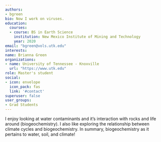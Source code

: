 ```yaml
---
authors:
- bgreen
bio: Now I work on viruses.
education:
  courses:
  - course: BS in Earth Science
    institution: New Mexico Institute of Mining and Technology
    year: 2020
email: "bgreen@vols.utk.edu"
interests:
name: Brianna Green
organizations:
- name: University of Tennessee - Knoxville
  url: "https://www.utk.edu"
role: Master's student
social:
- icon: envelope
  icon_pack: fas
  link: '#contact'
superuser: false
user_groups:
- Grad Students
---
```


I enjoy looking at water contaminants and it’s interaction with rocks and life around (biogeochemistry). I also like exploring the relationship between climate cycles and biogeochemistry. In summary, biogeochemistry as it pertains to water, soil, and climate!